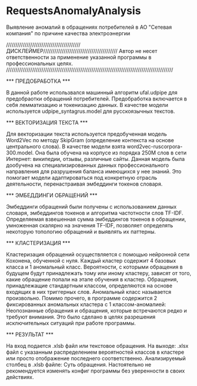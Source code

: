 # RequestsAnomalyAnalysis
Выявление аномалий в обращениях потребителей в АО "Сетевая компания" по причине качества электроэнергии

////////////////////////////////////////ДИСКЛЕЙМЕР////////////////////////////////////////
Автор не несет ответственности за применение указанной программы в профессиональных целях.
//////////////////////////////////////////////////////////////////////////////////////////

*** ПРЕДОБРАБОТКА ***

В данной работе использвался машинный алгоритм ufal.udpipe для предобраотки обращений потребителей.
Предобработка включается в себя лемматизацию и токенизацию данных. В качестве модели используется udpipe_syntagrus.model для русскоязычных текстов.

*** ВЕКТОРИЗАЦИЯ ТЕКСТА ***

Для векторизации текста используется предобученная модель Word2Vec по методу SkipGram (определение контекста на основе центрального слова).
В качестве модели взята word2vec-ruscorpora-300.model. Она была обучена на корпусе из порядка 250М слов в сети Интернет: википедии, отзывы, различные сайты.
Данная модель была дообучена на специализированных данных профессионального направления для разрушения баланса имеющихся у нее знаний. Это помогает модели адаптироваться под конкретную отрасль деятельности, перенастраивая эмбеддинги токенов словаря.

*** ЭМБЕДДИНГИ ОБРАЩЕНИЙ ***

Эмбеддинги обращений были получены с использованием данных словаря, эмбеддингов токенов и алгоритма частотности слов TF-IDF. 
Определяемая взвешенная сумма эмбеддингов токенов в обращении, умноженная скалярно на значения TF-IDF, позволяет определять некоторую топологию обращений и выявлять их паттерны.

*** КЛАСТЕРИЗАЦИЯ ***

Кластеризация обращений осуществляется с помощью нейронной сети Кохонена, обученной с нуля. Каждый кластер содержит 4 базовых класса и 1 аномальный класс.
Вероятности, с которыми обращения в будущем будут принадлежать тому или иному кластеру, зависят от того, какие обращение попали на этапе обучения в кластер.
Обращения, принадлежащие стандартным классом, определяются на основе входящих в них триггерных слов. Аномальный класс называется произвольно.
Помимо прочего, в программе содержится 2 фиксированных аномальных кластера с 1 классом-аномалией: Неопознанные обращения и обращения, которые встречаются редко и требуют внимания. Это было сделано в целях разрешения исключительных ситуаций при работе программы.

*** РЕЗУЛЬТАТ ***

На вход подается .xlsb файл или текстовое обращения. На выходе: .xlsx файл с указанным распределением вероятностей классов в кластере или просто отображение последнего соответственно.
Анализируемый столбец в .xlsb файле: Суть обращения.
Настоятельно не рекомендуется изменять конфиг программы без уверенности в своих действиях.
